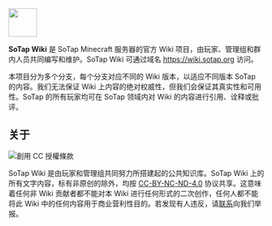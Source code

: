 <img height="56px" src="https://i.loli.net/2021/01/21/KG8vg5ERoFdlIYD.png">

**SoTap Wiki** 是 SoTap Minecraft 服务器的官方 Wiki 项目，由玩家、管理组和群内人员共同编写和维护。SoTap Wiki 可通过域名 <https://wiki.sotap.org> 访问。

本项目分为多个分支，每个分支对应不同的 Wiki 版本，以适应不同版本 SoTap 的内容。我们无法保证 Wiki 上内容的绝对权威性，但我们会保证其真实性和可用性。SoTap 的所有玩家均可在 SoTap 领域内对 Wiki 的内容进行引用、诠释或批评。

## 关于

<img alt="創用 CC 授權條款" style="border-width:0" src="https://licensebuttons.net/l/by-nc-nd/4.0/88x31.png" />

SoTap Wiki 是由玩家和管理组共同努力所搭建起的公共知识库。SoTap Wiki 上的所有文字内容，标有非原创的除外，均按 [CC-BY-NC-ND-4.0](https://creativecommons.org/licenses/by-nc-nd/4.0/) 协议共享。这意味着任何非 Wiki 贡献者都不能对本 Wiki 进行任何形式的二次创作，任何人都不能将此 Wiki 中的任何内容用于商业营利性目的。若发现有人违反，请[联系](https://g.sotap.org/t/support)向我们举报。

